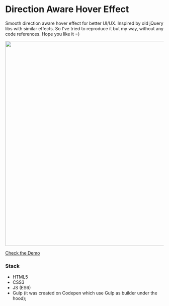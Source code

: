 # Direction Aware Hover Effect

Smooth direction aware hover effect for better UI/UX. Inspired by old jQuery libs with similar effects. So I've tried to reproduce it but my way, without any code references. Hope you like it =)

<img src="https://eisenpar.com/work-imgs/direction-aware-hover.gif" width="650" />

[Check the Demo](https://codepen.io/nat-davydova/full/YzvMNYO)

### Stack

- HTML5
- CSS3
- JS (ES6)
- Gulp (it was created on Codepen which use Gulp as builder under the hood);
